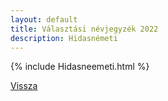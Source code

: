 ```yaml
---
layout: default
title: Választási névjegyzék 2022
description: Hidasnémeti
---
```


{% include Hidasneemeti.html %}

[Vissza](./)